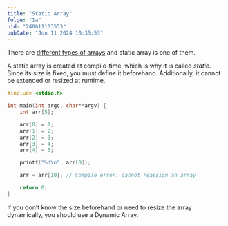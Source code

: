 ```yaml
---
title: "Static Array"
folge: "1a"
uid: "240611103553"
pubDate: "Jun 11 2024 10:35:53"
---
```


There are [different types of arrays](/note/240611100301) and static array is one of them.

A static array is created at compile-time, which is why it is called _static_. Since its size is fixed, you must define it beforehand. Additionally, it cannot be extended or resized at runtime.

```c
#include <stdio.h>

int main(int argc, char**argv) {
	int arr[5];

	arr[0] = 1;
	arr[1] = 2;
	arr[2] = 3;
	arr[3] = 4;
	arr[4] = 5;

	printf("%d\n", arr[0]);

	arr = arr[10]; // Compile error: cannot reassign an array

	return 0;
}
```

If you don’t know the size beforehand or need to resize the array dynamically, you should use a Dynamic Array.